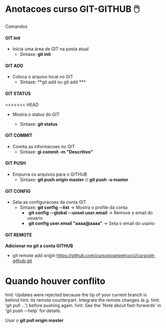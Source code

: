 # Anotacoes curso GIT-GITHUB :computer_mouse:

Comandos 

#### GIT Init

- Inicia uma área de GIT na pasta atual
  - Sintaxe:  **git init**

#### GIT ADD

- Coloca o arquivo local no GIT
  - Sintaxe: **git add <arquivo> ou git add ***

#### GIT STATUS

<<<<<<< HEAD
- Mostra o status do GIT

  - Sintaxe: **git status**

  

#### GIT COMMIT
- Comita as informacoes no GIT
  - Sintaxe: **gi commit -m "Descritivo"**

#### GIT PUSH

- Empurra os arquivos para o GITHUB
  - Sintaxe: **git push origin master** //  **git push -u master**



#### GIT CONFIG

- Seta as configuracoes da conta GIT
  - Sintaxe:  **git config --list** -> Mostra o profile da conta
    - ​		**git config --global --unset user.email** -> Remove o email do usuario
    - ​		**git config user.email "aaaa@aaaa"** -> Seta o email do usario

#### GIT REMOTE

**Adicionar no git a conta GITHUB**

- git remote add origin https://github.com/cursosivanpetrucci/cursogit-github.git



# Quando houver conflito

hint: Updates were rejected because the tip of your current branch is behind
hint: its remote counterpart. Integrate the remote changes (e.g.
hint: 'git pull ...') before pushing again.
hint: See the 'Note about fast-forwards' in 'git push --help' for details.



Usar o **git pull origin master**

